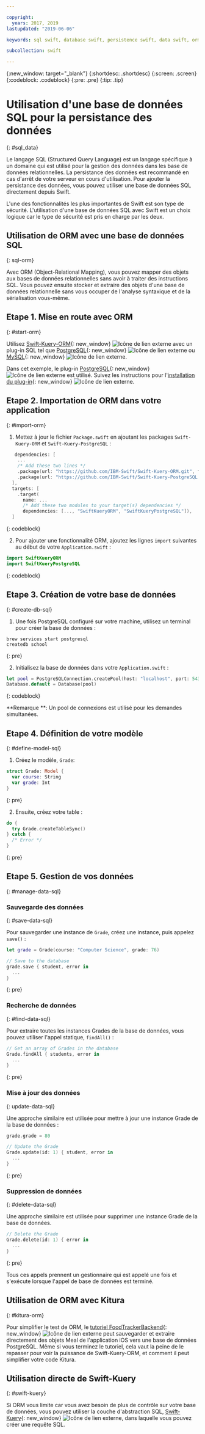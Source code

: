 ```yaml
---

copyright:
  years: 2017, 2019
lastupdated: "2019-06-06"

keywords: sql swift, database swift, persistence swift, data swift, orm swift, kuery swift, kitura swift

subcollection: swift

---
```


{:new_window: target="_blank"}
{:shortdesc: .shortdesc}
{:screen: .screen}
{:codeblock: .codeblock}
{:pre: .pre}
{:tip: .tip}

# Utilisation d'une base de données SQL pour la persistance des données
{: #sql_data}

Le langage SQL (Structured Query Language) est un langage spécifique à un domaine qui est utilisé pour la gestion des données dans les base de données relationnelles. La persistance des données est recommandé en cas d'arrêt de votre serveur en cours d'utilisation. Pour ajouter la persistance des données, vous pouvez utiliser une base de données SQL directement depuis Swift. 

L'une des fonctionnalités les plus importantes de Swift est son type de sécurité. L'utilisation d'une base de données SQL avec Swift est un choix logique car le type de sécurité est pris en charge par les deux.

## Utilisation de ORM avec une base de données SQL
{: sql-orm}

Avec ORM (Object-Relational Mapping), vous pouvez mapper des objets aux bases de données relationnelles sans avoir à traiter des instructions SQL. Vous pouvez ensuite stocker et extraire des objets d'une base de données relationnelle sans vous occuper de l'analyse syntaxique et de la sérialisation vous-même.

## Etape 1. Mise en route avec ORM
{: #start-orm}

Utilisez [Swift-Kuery-ORM](https://github.com/IBM-Swift/Swift-Kuery-ORM){: new_window} ![Icône de lien externe](../../icons/launch-glyph.svg "Icône de lien externe") avec un plug-in SQL tel que [PostgreSQL](https://github.com/IBM-Swift/Swift-Kuery-PostgreSQL){: new_window} ![Icône de lien externe](../../icons/launch-glyph.svg "Icône de lien externe") ou [MySQL](https://github.com/IBM-Swift/SwiftKueryMySQL){: new_window} ![Icône de lien externe](../../icons/launch-glyph.svg "Icône de lien externe").

Dans cet exemple, le plug-in [PostgreSQL](https://github.com/IBM-Swift/Swift-Kuery-PostgreSQL){: new_window} ![Icône de lien externe](../../icons/launch-glyph.svg "Icône de lien externe") est utilisé. Suivez les instructions pour l'[installation du plug-in](https://github.com/IBM-Swift/Swift-Kuery-PostgreSQL#postgresql-client-installation){: new_window} ![Icône de lien externe](../../icons/launch-glyph.svg "Icône de lien externe").

## Etape 2. Importation de ORM dans votre application
{: #import-orm}

1. Mettez à jour le fichier `Package.swift` en ajoutant les packages `Swift-Kuery-ORM` et `Swift-Kuery-PostgreSQL` :
  ```swift
     dependencies: [
      ...
      /* Add these two lines */
      .package(url: "https://github.com/IBM-Swift/Swift-Kuery-ORM.git", from: "0.0.1"),
      .package(url: "https://github.com/IBM-Swift/Swift-Kuery-PostgreSQL.git", from: "1.0.0"),
    ],
    targets: [
      .target(
        name: ...
        /* Add these two modules to your target(s) dependencies */
        dependencies: [..., "SwiftKueryORM", "SwiftKueryPostgreSQL"]),
    ]
  ```
  {: codeblock}

2. Pour ajouter une fonctionnalité ORM, ajoutez les lignes `import` suivantes au début de votre `Application.swift` :
  ```swift
  import SwiftKueryORM
  import SwiftKueryPostgreSQL
  ```
  {: codeblock}

## Etape 3. Création de votre base de données
{: #create-db-sql}

1. Une fois PostgreSQL configuré sur votre machine, utilisez un terminal pour créer la base de données :
  ```
  brew services start postgresql
  createdb school
  ```
  {: pre}

2. Initialisez la base de données dans votre `Application.swift` :
  ```swift
  let pool = PostgreSQLConnection.createPool(host: "localhost", port: 5432, options: [.databaseName("school")], poolOptions: ConnectionPoolOptions(initialCapacity: 10, maxCapacity: 50, timeout: 10000))
  Database.default = Database(pool)
  ```
  {: codeblock}

  **Remarque **: Un pool de connexions est utilisé pour les demandes simultanées.

## Etape 4. Définition de votre modèle
{: #define-model-sql}

1. Créez le modèle, `Grade`:
  ```swift
  struct Grade: Model {
    var course: String
    var grade: Int
  }
  ```
  {: pre}

2. Ensuite, créez votre table :
  ```swift
  do {
    try Grade.createTableSync()
  } catch {
    /* Error */
  }
  ```
  {: pre}

## Etape 5. Gestion de vos données
{: #manage-data-sql}

### Sauvegarde des données
{: #save-data-sql}

Pour sauvegarder une instance de `Grade`, créez une instance, puis appelez `save()` :
```swift
let grade = Grade(course: "Computer Science", grade: 76)

// Save to the database
grade.save { student, error in
  ...
}
```
{: pre}

### Recherche de données
{: #find-data-sql}

Pour extraire toutes les instances Grades de la base de données, vous pouvez utiliser l'appel statique, `findAll()` :
```swift
// Get an array of Grades in the database
Grade.findAll { students, error in
  ...
}
```
{: pre}

### Mise à jour des données
{: update-data-sql}

Une approche similaire est utilisée pour mettre à jour une instance Grade de la base de données :
```swift
grade.grade = 80

// Update the Grade
Grade.update(id: 1) { student, error in
  ...
}
```
{: pre}

### Suppression de données
{: #delete-data-sql}

Une approche similaire est utilisée pour supprimer une instance Grade de la base de données.
```swift
// Delete the Grade
Grade.delete(id: 1) { error in
  ...
}
```
{: pre}

Tous ces appels prennent un gestionnaire qui est appelé une fois et s'exécute lorsque l'appel de base de données est terminé.

## Utilisation de ORM avec Kitura
{: #kitura-orm}

Pour simplifier le test de ORM, le [tutoriel FoodTrackerBackend](https://github.com/IBM/FoodTrackerBackend){: new_window} ![Icône de lien externe](../../icons/launch-glyph.svg "Icône de lien externe") peut sauvegarder et extraire directement des objets Meal de l'application iOS vers une base de données PostgreSQL. Même si vous terminez le tutoriel, cela vaut la peine de le repasser pour voir la puissance de Swift-Kuery-ORM, et comment il peut simplifier votre code Kitura.

## Utilisation directe de Swift-Kuery
{: #swift-kuery}

Si ORM vous limite car vous avez besoin de plus de contrôle sur votre base de données, vous pouvez utiliser la couche d'abstraction SQL, [Swift-Kuery](https://github.com/IBM-Swift/Swift-Kuery){: new_window} ![Icône de lien externe](../../icons/launch-glyph.svg "Icône de lien externe"), dans laquelle vous pouvez créer une requête SQL.
